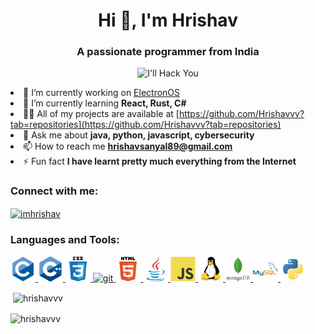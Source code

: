 <h1 align="center">Hi 👋, I'm Hrishav</h1>
<h3 align="center">A passionate programmer from India</h3>

<p align="center">
  <img src="https://media.giphy.com/media/zrdUjl6N99nLq/giphy.gif?cid=790b76119kovreaaxpougp039ueza1l17szsqaqfeljf4fx2&ep=v1_gifs_search&rid=giphy.gif&ct=g" alt="I'll Hack You">
</p

- 🔭 I’m currently working on [ElectronOS](https://github.com/Hrishavvv/Electron)
- 🌱 I’m currently learning **React, Rust, C#**
- 👨‍💻 All of my projects are available at [https://github.com/Hrishavvv?tab=repositories](https://github.com/Hrishavvv?tab=repositories)
- 💬 Ask me about **java, python, javascript, cybersecurity**
- 📫 How to reach me **hrishavsanyal89@gmail.com**
- ⚡ Fun fact **I have learnt pretty much everything from the Internet**

<h3 align="left">Connect with me:</h3>
<p align="left">
<a href="https://instagram.com/imhrishav" target="blank"><img align="center" src="https://raw.githubusercontent.com/rahuldkjain/github-profile-readme-generator/master/src/images/icons/Social/instagram.svg" alt="imhrishav" height="30" width="40" /></a>
</p>

<h3 align="left">Languages and Tools:</h3>
<p align="left"> <a href="https://www.cprogramming.com/" target="_blank" rel="noreferrer"> <img src="https://raw.githubusercontent.com/devicons/devicon/master/icons/c/c-original.svg" alt="c" width="40" height="40"/> </a> <a href="https://www.w3schools.com/cpp/" target="_blank" rel="noreferrer"> <img src="https://raw.githubusercontent.com/devicons/devicon/master/icons/cplusplus/cplusplus-original.svg" alt="cplusplus" width="40" height="40"/> </a> <a href="https://www.w3schools.com/css/" target="_blank" rel="noreferrer"> <img src="https://raw.githubusercontent.com/devicons/devicon/master/icons/css3/css3-original-wordmark.svg" alt="css3" width="40" height="40"/> </a> <a href="https://git-scm.com/" target="_blank" rel="noreferrer"> <img src="https://www.vectorlogo.zone/logos/git-scm/git-scm-icon.svg" alt="git" width="40" height="40"/> </a> <a href="https://www.w3.org/html/" target="_blank" rel="noreferrer"> <img src="https://raw.githubusercontent.com/devicons/devicon/master/icons/html5/html5-original-wordmark.svg" alt="html5" width="40" height="40"/> </a> <a href="https://www.java.com" target="_blank" rel="noreferrer"> <img src="https://raw.githubusercontent.com/devicons/devicon/master/icons/java/java-original.svg" alt="java" width="40" height="40"/> </a> <a href="https://developer.mozilla.org/en-US/docs/Web/JavaScript" target="_blank" rel="noreferrer"> <img src="https://raw.githubusercontent.com/devicons/devicon/master/icons/javascript/javascript-original.svg" alt="javascript" width="40" height="40"/> </a> <a href="https://www.linux.org/" target="_blank" rel="noreferrer"> <img src="https://raw.githubusercontent.com/devicons/devicon/master/icons/linux/linux-original.svg" alt="linux" width="40" height="40"/> </a> <a href="https://www.mongodb.com/" target="_blank" rel="noreferrer"> <img src="https://raw.githubusercontent.com/devicons/devicon/master/icons/mongodb/mongodb-original-wordmark.svg" alt="mongodb" width="40" height="40"/> </a> <a href="https://www.mysql.com/" target="_blank" rel="noreferrer"> <img src="https://raw.githubusercontent.com/devicons/devicon/master/icons/mysql/mysql-original-wordmark.svg" alt="mysql" width="40" height="40"/> </a> <a href="https://www.python.org" target="_blank" rel="noreferrer"> <img src="https://raw.githubusercontent.com/devicons/devicon/master/icons/python/python-original.svg" alt="python" width="40" height="40"/> </a> </p>

<p>&nbsp;<img align="center" src="https://github-readme-stats.vercel.app/api?username=hrishavvv&show_icons=true&locale=en" alt="hrishavvv" /></p>

<p><img align="center" src="https://github-readme-streak-stats.herokuapp.com/?user=hrishavvv&" alt="hrishavvv" /></p>

